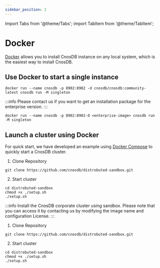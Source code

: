 ```yaml
---
sidebar_position: 2
---
```


Import Tabs from '@theme/Tabs';
import TabItem from '@theme/TabItem';

# Docker

[Docker](https://docs.docker.com/get-docker/) allows you to install CnosDB instance on any local system, which is the easiest way to install CnosDB.

## Use Docker to start a single instance

<Tabs groupId="editions">
<TabItem value="Community" label="社区版">

```shell
docker run --name cnosdb -p 8902:8902 -d cnosdb/cnosdb:community-latest cnosdb run -M singleton
```

</TabItem>

<TabItem value="Enterprise" label="企业版">

:::info
Please contact us if you want to get an installation package for the enterprise version.
:::

```shell
docker run --name cnosdb -p 8902:8902-d <enterprise-image> cnosdb run -M singleton
```




## Launch a cluster using Docker

For quick start, we have developed an example using [Docker Compose](https://docs.docker.com/compose/install/) to quickly start a CnosDB cluster.

<Tabs groupId="editions">
<TabItem value="Community" label="社区版">

1. Clone Repository

```shell
git clone https://github.com/cnosdb/distrobuted-sandbox.git
```

2. Start cluster

```shell
cd distrobuted-sandbox
chmod +x ./setup.sh
./setup.sh
```


<TabItem value="Enterprise" label="企业版">

:::info
Install the CnosDB corporate cluster using sandbox. Please note that you can access it by contacting us by modifying the image name and configuration License.
:::

1. Clone Repository

```shell
git clone https://github.com/cnosdb/distrobuted-sandbox.git
```

2. Start cluster

```shell
cd distrobuted-sandbox
chmod +x ./setup.sh
./setup.sh
```


